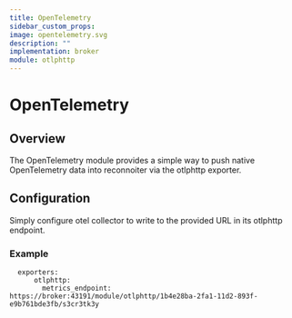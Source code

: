 ```yaml
---
title: OpenTelemetry
sidebar_custom_props:
image: opentelemetry.svg
description: ""
implementation: broker
module: otlphttp
---
```


# OpenTelemetry

## Overview

The OpenTelemetry module provides a simple way to push native OpenTelemetry data into reconnoiter via the otlphttp exporter.

## Configuration

Simply configure otel collector to write to the provided URL in its otlphttp endpoint.

### Example

```
  exporters:
      otlphttp:
        metrics_endpoint: https://broker:43191/module/otlphttp/1b4e28ba-2fa1-11d2-893f-e9b761bde3fb/s3cr3tk3y
```
